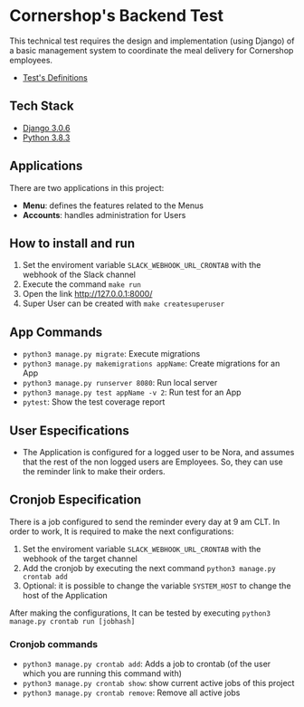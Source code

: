 # Cornershop's Backend Test

This technical test requires the design and implementation (using Django) of a basic management system to coordinate the meal delivery for Cornershop employees.

- [Test's Definitions](<https://github.com/gegonzalez/Backend-Test-Gonzalez/blob/master/docs/Context.md>)

## Tech Stack

- [Django 3.0.6](<https://www.djangoproject.com/>)
- [Python 3.8.3](<https://www.python.org/downloads/>)

## Applications

There are two applications in this project:

- **Menu**: defines the features related to the Menus
- **Accounts**: handles administration for Users

## How to install and run

1. Set the enviroment variable `SLACK_WEBHOOK_URL_CRONTAB` with the webhook of the Slack channel
2. Execute the command `make run`
3. Open the link <http://127.0.0.1:8000/>
4. Super User can be created with `make createsuperuser`

## App Commands

- `python3 manage.py migrate`: Execute migrations
- `python3 manage.py makemigrations appName`: Create migrations for an App
- `python3 manage.py runserver 8080`: Run local server
- `python3 manage.py test appName -v 2`: Run test for an App
- `pytest`: Show the test coverage report

## User Especifications

- The Application is configured for a logged user to be Nora, and assumes that the rest of the non logged users are Employees. So, they can use the reminder link to make their orders.

## Cronjob Especification

There is a job configured to send the reminder every day at 9 am CLT. In order to work, It is required to make the next configurations:

1. Set the enviroment variable `SLACK_WEBHOOK_URL_CRONTAB` with the webhook of the target channel
2. Add the cronjob by executing the next command `python3 manage.py crontab add`
3. Optional: it is possible to change the variable `SYSTEM_HOST` to change the host of the Application

After making the configurations, It can be tested by executing `python3 manage.py crontab run [jobhash]`

### Cronjob commands

- `python3 manage.py crontab add`: Adds a job to crontab (of the user which you are running this command with)
- `python3 manage.py crontab show`: show current active jobs of this project
- `python3 manage.py crontab remove`: Remove all active jobs
